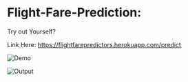 # Flight-Fare-Prediction:

Try out Yourself?

Link Here: https://flightfarepredictors.herokuapp.com/predict

![Demo](https://user-images.githubusercontent.com/68546391/95010226-349ac380-0645-11eb-88b8-912ee0f15b5a.png)

![Output](https://user-images.githubusercontent.com/68546391/95010262-79265f00-0645-11eb-8374-faafc26738be.png)
